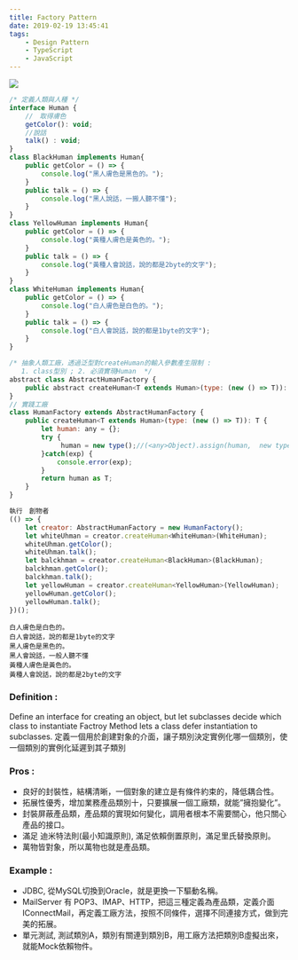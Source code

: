 ```yaml
---
title: Factory Pattern
date: 2019-02-19 13:45:41
tags:
    - Design Pattern
    - TypeScript
    - JavaScript
---
```

![](/images/DP/1g0WOw3.jpg)
```javascript
/* 定義人類與人種 */
interface Human {
    //　取得膚色
    getColor(): void;
    //說話
    talk() : void;
}
class BlackHuman implements Human{
    public getColor = () => {
        console.log("黑人膚色是黑色的。");
    }
    public talk = () => {
        console.log("黑人說話，一搬人聽不懂");
    }
}
class YellowHuman implements Human{
    public getColor = () => {
        console.log("黃種人膚色是黃色的。");
    }
    public talk = () => {
        console.log("黃種人會說話，說的都是2byte的文字");
    }
}
class WhiteHuman implements Human{
    public getColor = () => {
        console.log("白人膚色是白色的。");
    }
    public talk = () => {
        console.log("白人會說話，說的都是1byte的文字");
    }
}
```
```javascript
/* 抽象人類工廠，透過泛型對createHuman的輸入參數產生限制 : 
   1. class型別 ; 2. 必須實現Human  */
abstract class AbstractHumanFactory {
    public abstract createHuman<T extends Human>(type: (new () => T)): T ;
}
// 實踐工廠
class HumanFactory extends AbstractHumanFactory {
    public createHuman<T extends Human>(type: (new () => T)): T {
        let human: any = {};
        try {
             human = new type();//(<any>Object).assign(human,  new type());
        }catch(exp) {
            console.error(exp);
        }
        return human as T;
    }
}
```
```javascript
執行　創物者
(() => {
    let creator: AbstractHumanFactory = new HumanFactory();
    let whiteUhman = creator.createHuman<WhiteHuman>(WhiteHuman);
    whiteUhman.getColor();
    whiteUhman.talk();
    let balckhman = creator.createHuman<BlackHuman>(BlackHuman);
    balckhman.getColor();
    balckhman.talk();
    let yellowHuman = creator.createHuman<YellowHuman>(YellowHuman);
    yellowHuman.getColor();
    yellowHuman.talk();
})();
```
```
白人膚色是白色的。
白人會說話，說的都是1byte的文字
黑人膚色是黑色的。
黑人會說話，一般人聽不懂
黃種人膚色是黃色的。
黃種人會說話，說的都是2byte的文字
```

### Definition :
Define an interface for creating an object, but let subclasses decide which class to instantiate Factroy Method lets a class defer instantiation to subclasses.
定義一個用於創建對象的介面，讓子類別決定實例化哪一個類別，使一個類別的實例化延遲到其子類別

### Pros :
* 良好的封裝性，結構清晰，一個對象的建立是有條件約束的，降低耦合性。
* 拓展性優秀，增加業務產品類別十，只要擴展一個工廠類，就能”擁抱變化”。
* 封裝屏蔽產品類，產品類的實現如何變化，調用者根本不需要關心，他只關心產品的接口。
* 滿足 迪米特法則(最小知識原則), 滿足依賴倒置原則，滿足里氏替換原則。
* 萬物皆對象，所以萬物也就是產品類。

### Example :
* JDBC, 從MySQL切換到Oracle，就是更換一下驅動名稱。
* MailServer 有 POP3、IMAP、HTTP，把這三種定義為產品類，定義介面IConnectMail，再定義工廠方法，按照不同條件，選擇不同連接方式，做到完美的拓展。
* 單元測試, 測試類別A，類別有關連到類別B，用工廠方法把類別B虛擬出來，就能Mock依賴物件。